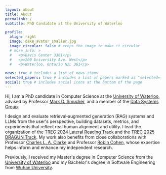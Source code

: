 ```yaml
---
layout: about
title: About
permalink: /
subtitle: PhD Candidate at the University of Waterloo

profile:
  align: right
  image: dake_avatar_smaller.jpg
  image_circular: false # crops the image to make it circular
  # more_info: >
  #   <p>Davis Center 3301</p>
  #   <p>200 University Ave. West</p>
  #   <p>Waterloo, Ontario N2L 3G1</p>

news: true # includes a list of news items
selected_papers: true # includes a list of papers marked as "selected={true}"
social: true # includes social icons at the bottom of the page
---
```


Hi, I am a PhD candidate in Computer Science at the [University of Waterloo](https://uwaterloo.ca/), advised by Professor [Mark D. Smucker](https://uwaterloo.ca/management-science-engineering/profile/msmucker), and a member of the [Data Systems Group](https://uwaterloo.ca/data-systems-group/).

I design and evaluate retrieval‑augmented generation (RAG) systems and LLMs from the user's perspective, building datasets, metrics, and experiments that reflect real human alignment and utility.
I lead the organization of the [TREC 2024 Lateral Reading Track](https://trec-lateral-reading.github.io/) and the [TREC 2025 DRAGUN Track](https://trec-dragun.github.io/).
My work also benefits from close collaborations with Professor [Charles L. A. Clarke](https://plg.uwaterloo.ca/~claclark/) and Professor [Robin Cohen](https://cs.uwaterloo.ca/~rcohen/), whose expertise helps inform and enhance my independent research.

Previously, I received my Master's degree in Computer Science from the [University of Waterloo](https://uwaterloo.ca/) and my Bachelor's degree in Software Engineering from [Wuhan University](https://en.whu.edu.cn/).
